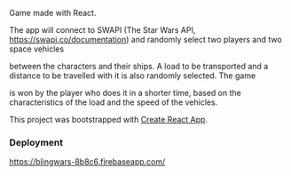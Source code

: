 Game made with React.

The app will connect to SWAPI (The Star Wars API, https://swapi.co/documentation) and randomly select two players and two space vehicles

between the characters and their ships. A load to be transported and a distance to be travelled with it is also randomly selected. The game

is won by the player who does it in a shorter time, based on the characteristics of the load and the speed of the vehicles.


This project was bootstrapped with [Create React App](https://github.com/facebook/create-react-app).

### Deployment

https://blingwars-8b8c6.firebaseapp.com/
